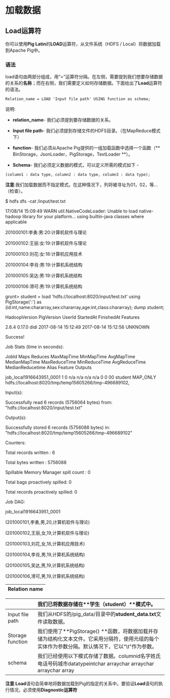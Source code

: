 # 加载数据

## Load运算符

你可以使用**Pig Latin**的**LOAD**运算符，从文件系统（HDFS / Local）将数据加载到Apache Pig中。

### 语法

load语句由两部分组成，用“=”运算符分隔。在左侧，需要提到我们想要存储数据的关系的**名称**；而在右侧，我们需要定义如何存储数据。下面给出了**Load**运算符的语法。

```
Relation_name = LOAD 'Input file path' USING function as schema;
```

说明:

* **relation\_name**- 我们必须提到要存储数据的关系。

* **Input file path**- 我们必须提到存储文件的HDFS目录。（在MapReduce模式下）

* **function**- 我们必须从Apache Pig提供的一组加载函数中选择一个函数（** BinStorage，JsonLoader，PigStorage，TextLoader **）。

* **Schema**- 我们必须定义数据的模式，可以定义所需的模式如下 -

```
(column1 : data type, column2 : data type, column3 : data type);
```

**注意**:我们加载数据而不指定模式。在这种情况下，列将被寻址为$01，$02，等...（检查）。

$ hdfs dfs -cat  /input/test.txt

17/08/14 15:09:49 WARN util.NativeCodeLoader: Unable to load native-hadoop library for your platform... using builtin-java classes where applicable

201000101:李勇:男:20:计算机软件与理论

201000102:王丽:女:19:计算机软件与理论

201000103:刘花:女:18:计算机应用技术

201000104:李肖:男:19:计算机系统结构

201000105:吴达:男:19:计算机系统结构

201000106:滑可:男:19:计算机系统结构

grunt&gt; student = load 'hdfs://localhost:8020/input/test.txt' using PigStorage\(':'\) as \(id:int,name:chararray,sex:chararray,age:int,class:chararray\); dump student;

HadoopVersion    PigVersion    UserId    StartedAt    FinishedAt    Features

2.6.4    0.17.0    didi    2017-08-14 15:12:49    2017-08-14 15:12:56    UNKNOWN

Success!

Job Stats \(time in seconds\):

JobId    Maps    Reduces    MaxMapTime    MinMapTime    AvgMapTime    MedianMapTime    MaxReduceTime    MinReduceTime    AvgReduceTime    MedianReducetime    Alias    Feature    Outputs

job\_local1916643951\_0001    1    0    n/a    n/a    n/a    n/a    0    0    00    student    MAP\_ONLY    hdfs://localhost:8020/tmp/temp15605266/tmp-496689102,

Input\(s\):

Successfully read 6 records \(5756064 bytes\) from: "hdfs://localhost:8020/input/test.txt"

Output\(s\):

Successfully stored 6 records \(5756088 bytes\) in: "hdfs://localhost:8020/tmp/temp15605266/tmp-496689102"

Counters:

Total records written : 6

Total bytes written : 5756088

Spillable Memory Manager spill count : 0

Total bags proactively spilled: 0

Total records proactively spilled: 0

Job DAG:

job\_local1916643951\_0001

\(201000101,李勇,男,20,计算机软件与理论\)

\(201000102,王丽,女,19,计算机软件与理论\)

\(201000103,刘花,女,18,计算机应用技术\)

\(201000104,李肖,男,19,计算机系统结构\)

\(201000105,吴达,男,19,计算机系统结构\)

\(201000106,滑可,男,19,计算机系统结构\)

| Relation name |
| :--- |


|  | 我们已将数据存储在**学生（student）**模式中。 |
| :--- | :--- |
| Input file path | 我们从HDFS的/pig\_data/目录中的**student\_data.txt**文件读取数据。 |
| Storage function | 我们使用了**PigStorage\(\) **函数，将数据加载并存储为结构化文本文件。它采用分隔符，使用元组的每个实体作为参数分隔。默认情况下，它以“\t"作为参数。 |
| schema | 我们已经使用以下模式存储了数据。columnid名字姓氏电话号码城市datatypeintchar arraychar arraychar arraychar array |

**注意**:**Load**语句会简单地将数据加载到Pig的指定的关系中。要验证**Load**语句的执行情况，必须使用**Diagnostic运算符**

